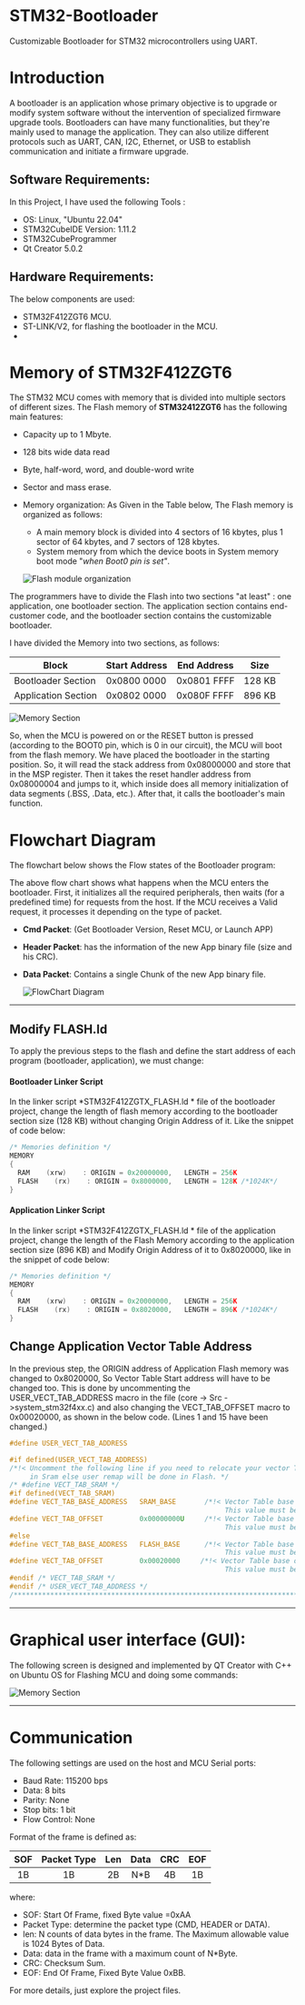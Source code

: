 # STM32-Bootloader
Customizable Bootloader for STM32 microcontrollers using UART.

# Introduction 
A bootloader is an application whose primary objective is to upgrade or modify system software without the intervention of specialized firmware upgrade tools. Bootloaders can have many functionalities, but they're mainly used to manage the application. They can also utilize different protocols such as UART, CAN, I2C, Ethernet, or USB to establish communication and initiate a firmware upgrade.

## Software Requirements:
In this Project, I have used the following Tools :
- OS: Linux, "Ubuntu 22.04"
- STM32CubeIDE Version: 1.11.2
- STM32CubeProgrammer
- Qt Creator 5.0.2

## Hardware Requirements:
The below components are used:
- STM32F412ZGT6 MCU.
- ST-LINK/V2, for flashing the bootloader in the MCU.
- 
# Memory of STM32F412ZGT6

The STM32 MCU comes with memory that is divided into multiple sectors of different sizes.
The Flash memory of **STM32412ZGT6** has the following main features:
- Capacity up to 1 Mbyte.
- 128 bits wide data read
- Byte, half-word, word, and double-word write
- Sector and mass erase.
- Memory organization: As Given in the Table below, The Flash memory is organized as follows:
  * A main memory block is divided into 4 sectors of 16 kbytes, plus 1 sector of 64 kbytes, and 7 sectors of 128 kbytes.
  * System memory from which the device boots in System memory boot mode  "*when Boot0 pin is set"*.

  ![Flash module organization](https://github.com/abdo454/STM32-Bootloader/blob/main/img/Screenshot%20from%202023-06-21%2011-42-11.png?raw=true)

The programmers have to divide the Flash into two sections "at least" : one application, one bootloader section. The application section contains end-customer code, and the bootloader section contains the customizable bootloader.

I have divided the Memory into two sections, as follows:

|   Block|  Start Address   |  End Address |  Size |
| ------------ | ------------ | ------------ |------------ |
| Bootloader Section    | 0x0800 0000   |  0x0801 FFFF |128 KB   |
| Application Section    | 0x0802 0000   |  0x080F FFFF |896 KB   |

  ![Memory Section](https://github.com/abdo454/STM32-Bootloader/blob/main/img/Flash%20Memory%20Sections.png?raw=true)


So, when the MCU is powered on or the RESET button is pressed (according to the BOOT0 pin, which is 0 in our circuit), the MCU will boot from the flash memory. We have placed the bootloader in the starting position. So, it will read the stack address from 0x08000000 and store that in the MSP register. Then it takes the reset handler address from 0x08000004 and jumps to it, which inside does all memory initialization of data segments (.BSS, .Data, etc.). After that, it calls the bootloader's main function.

# Flowchart Diagram

The flowchart below shows the Flow states of the Bootloader program:





The above flow chart shows what happens when the MCU enters the bootloader. First, it initializes all the required peripherals, then waits (for a predefined time) for requests from the host. If the MCU receives a Valid request, it processes it depending on the type of packet.
* **Cmd Packet**:  (Get Bootloader Version, Reset MCU, or Launch APP)
* **Header Packet**: has the information of the new App binary file (size and his CRC).
* **Data Packet**: Contains a single Chunk of the new App binary file.

  ![FlowChart Diagram](https://github.com/abdo454/STM32-Bootloader/blob/main/img/Bootloader%20Gui.png?raw=true)
 


-------------------

## Modify   FLASH.ld 
To apply the previous steps to the flash and define the start address of each program (bootloader, application), we must change:
#### Bootloader Linker Script 

 In the linker script  *STM32F412ZGTX_FLASH.ld *  file of the bootloader project, change the length of flash memory according to the bootloader section size (128 KB) without changing Origin Address of it. Like the snippet of code below:

```c
/* Memories definition */
MEMORY
{
  RAM    (xrw)    : ORIGIN = 0x20000000,   LENGTH = 256K
  FLASH    (rx)    : ORIGIN = 0x8000000,   LENGTH = 128K /*1024K*/
}
```

     
#### Application Linker Script 

 In the linker script  *STM32F412ZGTX_FLASH.ld *  file of the application project, change the length of the Flash Memory  according to the application section size (896 KB) and Modify Origin Address of it to 0x8020000, like in the snippet of code below:

```c
/* Memories definition */
MEMORY
{
  RAM    (xrw)    : ORIGIN = 0x20000000,   LENGTH = 256K
  FLASH    (rx)    : ORIGIN = 0x8020000,   LENGTH = 896K /*1024K*/
}
```


## Change Application Vector Table Address

In the previous step, the ORIGIN address of Application Flash memory was changed to 0x8020000, So Vector Table Start address will have to be changed too. This is done by uncommenting the USER_VECT_TAB_ADDRESS macro in the file (core -> Src ->system_stm32f4xx.c) and also changing the VECT_TAB_OFFSET macro to 0x00020000, as shown in the below code. (Lines 1 and 15 have been changed.)

```c
#define USER_VECT_TAB_ADDRESS

#if defined(USER_VECT_TAB_ADDRESS)
/*!< Uncomment the following line if you need to relocate your vector Table
     in Sram else user remap will be done in Flash. */
/* #define VECT_TAB_SRAM */
#if defined(VECT_TAB_SRAM)
#define VECT_TAB_BASE_ADDRESS   SRAM_BASE       /*!< Vector Table base address field.
                                                     This value must be a multiple of 0x200. */
#define VECT_TAB_OFFSET         0x00000000U     /*!< Vector Table base offset field.
                                                     This value must be a multiple of 0x200. */
#else
#define VECT_TAB_BASE_ADDRESS   FLASH_BASE      /*!< Vector Table base address field.
                                                     This value must be a multiple of 0x200. */
#define VECT_TAB_OFFSET         0x00020000     /*!< Vector Table base offset field.
                                                     This value must be a multiple of 0x200. */
#endif /* VECT_TAB_SRAM */
#endif /* USER_VECT_TAB_ADDRESS */
/******************************************************************************/
```

------------

# Graphical user interface (GUI):
The following screen is designed and implemented by QT Creator with C++ on Ubuntu OS for Flashing MCU and doing some commands:

  ![Memory Section](https://github.com/abdo454/STM32-Bootloader/blob/main/img/Bootloader%Gui.png?raw=true)
 


-------------------


# Communication 
 The following settings are used on the host and MCU Serial ports:

* Baud Rate: 115200 bps
* Data: 8 bits
* Parity: None
* Stop bits: 1 bit
* Flow Control: None


 Format of the frame is defined as:

|   SOF |  Packet Type  |  Len |  Data |CRC |  EOF |
| :------------: | :------------: | :------------: | :------------: | :------------: | :------------: |
| 1B     | 1B    |  2B  |N*B   |4B |1B   |

where:
* SOF: Start Of Frame, fixed Byte value =0xAA
* Packet Type: determine the packet type (CMD, HEADER or DATA).
* len: N counts of data bytes in the frame. The Maximum allowable value is 1024 Bytes of Data.
* Data: data in the frame with a maximum count of N*Byte.
* CRC: Checksum Sum.
* EOF: End Of Frame, Fixed Byte Value 0xBB.


For more details, just explore the project files.

